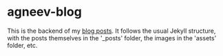 # agneev-blog
This is the backend of my [blog posts](https://agneevmukherjee.github.io/agneev-blog/). It follows the usual Jekyll structure, with the posts themselves in the '\_posts' folder, the images in the 'assets' folder, etc.
